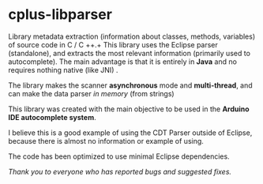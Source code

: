 cplus-libparser
========

Library metadata extraction (information about classes, methods, variables) of source code in C / C ++.+
This library uses the Eclipse parser (standalone), and extracts the most relevant information (primarily used to autocomplete).
The main advantage is that it is entirely in **Java** and no requires nothing native (like JNI) .

The library makes the scanner **asynchronous** mode and **multi-thread**, and can make the data parser *in memory* (from strings)

This library was created with the main objective to be used in the **Arduino IDE autocomplete system**.

I believe this is a good example of using the CDT Parser outside of Eclipse, because there is almost no information or example of using.

The code has been optimized to use minimal Eclipse dependencies.

*Thank you to everyone who has reported bugs and suggested fixes.*
